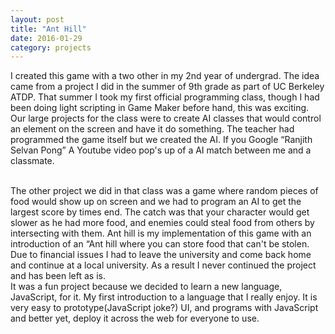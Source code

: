 ```yaml
---
layout: post
title: "Ant Hill"
date: 2016-01-29
category: projects
---
```


I created this game with a two other in my 2nd year of undergrad. The idea came from a project I did in the summer of 9th grade as part of UC Berkeley ATDP. That summer I took my first official programming class, though I had been doing light scripting in Game Maker before hand, this was exciting. Our large projects for the class were to create AI classes that would control an element on the screen and have it do something. The teacher had programmed the game itself but we created the AI. If you Google “Ranjith Selvan Pong” A Youtube video pop's up of a AI match between me and a classmate.

<br/>
The other project we did in that class was a game where random pieces of food would show up on screen and we had to program an AI to get the largest score by times end. The catch was that your character would get slower as he had more food, and enemies could steal food from others by intersecting with them. Ant hill is my implementation of this game with an introduction of an “Ant hill where you can store food that can't be stolen. Due to financial issues I had to leave the university and come back home and continue at a local university. As a result I never continued the project and has been left as is.

<br/>
It was a fun project because we decided to learn a new language, JavaScript, for it. My first introduction to a language that I really enjoy. It is very easy to prototype(JavaScript joke?) UI, and programs with JavaScript and better yet, deploy it across the web for everyone to use. 